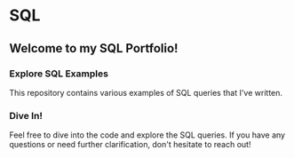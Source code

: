 # SQL

## Welcome to my SQL Portfolio! 

### Explore SQL Examples
This repository contains various examples of SQL queries that I've written.

### Dive In!
Feel free to dive into the code and explore the SQL queries. If you have any questions or need further clarification, don't hesitate to reach out!
